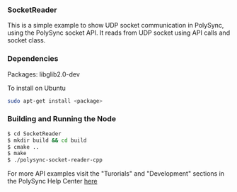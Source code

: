 ### SocketReader

This is a simple example to show UDP socket communication in PolySync, using the PolySync socket API.
It reads from UDP socket using API calls and socket class.

### Dependencies

Packages: libglib2.0-dev

To install on Ubuntu

```bash
sudo apt-get install <package>
```

### Building and Running the Node

```bash
$ cd SocketReader 
$ mkdir build && cd build
$ cmake ..
$ make
$ ./polysync-socket-reader-cpp
```

For more API examples visit the "Turorials" and "Development" sections in the PolySync Help Center [here](https://help.polysync.io/articles/)